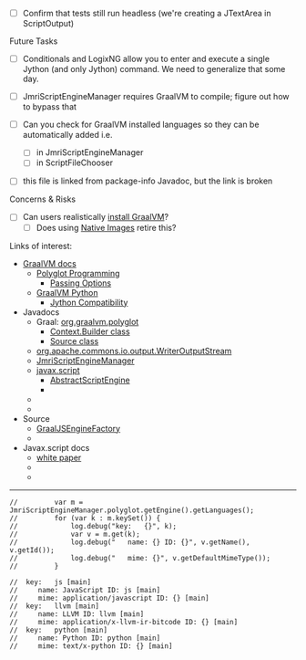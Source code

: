 
 - [ ] Confirm that tests still run headless (we're creating a JTextArea in ScriptOutput)


Future Tasks

 - [ ] Conditionals and LogixNG allow you to enter and execute a single Jython (and only Jython) command. We need to generalize that some day.
 - [ ] JmriScriptEngineManager requires GraalVM to compile; figure out how to bypass that

 - [ ] Can you check for GraalVM installed languages so they can be automatically added i.e.
    - [ ] in JmriScriptEngineManager
    - [ ] in ScriptFileChooser

 - [ ] this file is linked from package-info Javadoc, but the link is broken

Concerns & Risks
 - [ ] Can users realistically [install GraalVM](https://www.graalvm.org/docs/getting-started/#install-graalvm)?
    - [ ] Does using [Native Images](https://www.graalvm.org/docs/getting-started/#native-images) retire this?

Links of interest:
 -  [GraalVM docs](https://www.graalvm.org/docs/introduction/)
    - [Polyglot Programming](https://www.graalvm.org/reference-manual/polyglot-programming/)
        - [Passing Options](https://www.graalvm.org/reference-manual/polyglot-programming/#passing-options-for-language-launchers)
    - [GraalVM Python](https://www.graalvm.org/reference-manual/python/)
        - [Jython Compatibility](https://www.graalvm.org/reference-manual/python/Jython/)
 - Javadocs
    - Graal: [org.graalvm.polyglot](https://www.graalvm.org/sdk/javadoc/org/graalvm/polyglot/package-summary.html)
        - [Context.Builder class](https://www.graalvm.org/sdk/javadoc/org/graalvm/polyglot/Context.Builder.html)
        - [Source class](https://www.graalvm.org/sdk/javadoc/org/graalvm/polyglot/Source.html)
    - [org.apache.commons.io.output.WriterOutputStream](https://commons.apache.org/proper/commons-io/javadocs/api-2.5/org/apache/commons/io/output/WriterOutputStream.html#WriterOutputStream(java.io.Writer))
    - [JmriScriptEngineManager](https://www.jmri.org/JavaDoc/doc/jmri/script/JmriScriptEngineManager.html)
    - [javax.script](https://docs.oracle.com/javase/8/docs/api/javax/script/package-summary.html)
        - [AbstractScriptEngine](https://docs.oracle.com/javase/8/docs/api/javax/script/AbstractScriptEngine.html)
        - []()
    - []()
    - []()
 - Source
    - [GraalJSEngineFactory](https://github.com/oracle/graaljs/blob/master/graal-js/src/com.oracle.truffle.js.scriptengine/src/com/oracle/truffle/js/scriptengine/GraalJSEngineFactory.java)
    - []()
 - Javax.script docs
    - [white paper](https://web.archive.org/web/20110604035534/http://java.sun.com/developer/technicalArticles/J2SE/Desktop/scripting/)
    - []()
    - []()

------

```
//         var m = JmriScriptEngineManager.polyglot.getEngine().getLanguages();
//         for (var k : m.keySet()) {
//             log.debug("key:   {}", k);
//             var v = m.get(k);
//             log.debug("   name: {} ID: {}", v.getName(), v.getId());
//             log.debug("   mime: {}", v.getDefaultMimeType());
//         }

//  key:   js [main]
//     name: JavaScript ID: js [main]
//     mime: application/javascript ID: {} [main]
//  key:   llvm [main]
//     name: LLVM ID: llvm [main]
//     mime: application/x-llvm-ir-bitcode ID: {} [main]
//  key:   python [main]
//     name: Python ID: python [main]
//     mime: text/x-python ID: {} [main]
```
